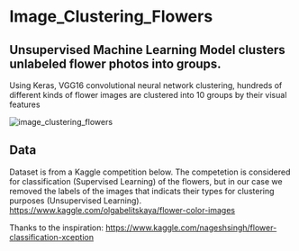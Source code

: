 # Image_Clustering_Flowers
## Unsupervised Machine Learning Model clusters unlabeled flower photos into groups.
Using Keras, VGG16 convolutional neural network clustering, hundreds of different kinds of flower images are clustered into 10 groups by their visual features

![image_clustering_flowers](https://user-images.githubusercontent.com/64093617/107292956-fe45d880-6a6a-11eb-8d62-bf545386341f.png)

## Data

Dataset is from a Kaggle competition below. The competetion is considered for classification (Supervised Learning) of the flowers, but in our case we removed the labels of the images that indicats their types for clustering purposes (Unsupervised Learning).
https://www.kaggle.com/olgabelitskaya/flower-color-images


Thanks to the inspiration:
https://www.kaggle.com/nageshsingh/flower-classification-xception
